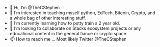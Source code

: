 - 👋 Hi, I’m @TheCStephen
- 👀 I’m interested in teaching myself python, EdTech, Bitcoin, Crypto, and a whole bag of other interesting stuff.
- 🌱 I’m currently learning how to potty train a 2 year old.
- 💞️ I’m looking to collaborate on Stacks ecosystem projects or any educational content in the general fiance or crypto space.
- 📫 How to reach me ... Most likely Twitter @TheCStephen

<!---
TheCStephen/TheCStephen is a ✨ special ✨ repository because its `README.md` (this file) appears on your GitHub profile.
You can click the Preview link to take a look at your changes.
--->
